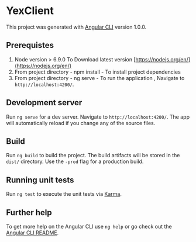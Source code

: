 # YexClient

This project was generated with [Angular CLI](https://github.com/angular/angular-cli) version 1.0.0.

## Prerequistes

1) Node version > 6.9.0
   To Download latest version [https://nodejs.org/en/](https://nodejs.org/en/)
2) From project directory - npm install - To install project dependencies
3) From project directory - ng serve - To run the application , Navigate to `http://localhost:4200/`. 

## Development server

Run `ng serve` for a dev server. Navigate to `http://localhost:4200/`. The app will automatically reload if you change any of the source files.


## Build

Run `ng build` to build the project. The build artifacts will be stored in the `dist/` directory. Use the `-prod` flag for a production build.

## Running unit tests

Run `ng test` to execute the unit tests via [Karma](https://karma-runner.github.io).

## Further help

To get more help on the Angular CLI use `ng help` or go check out the [Angular CLI README](https://github.com/angular/angular-cli/blob/master/README.md).
